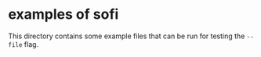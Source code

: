# examples of sofi

This directory contains some example files that can be run for testing the `--file` flag.
